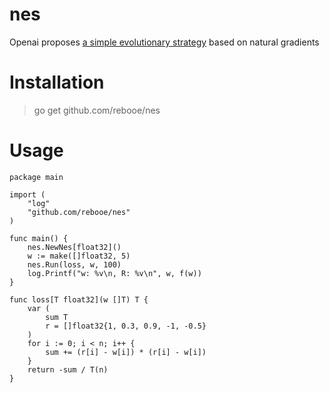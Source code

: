 # nes
Openai proposes [a simple evolutionary strategy](https://openai.com/blog/evolution-strategies/) based on natural gradients 

# Installation
>go get github.com/rebooe/nes

# Usage
    package main

    import (
        "log"
        "github.com/rebooe/nes"
    )

    func main() {
        nes.NewNes[float32]()
        w := make([]float32, 5)
	    nes.Run(loss, w, 100)
        log.Printf("w: %v\n, R: %v\n", w, f(w))
    }

    func loss[T float32](w []T) T {
        var (
            sum T
            r = []float32{1, 0.3, 0.9, -1, -0.5}
        )
		for i := 0; i < n; i++ {
			sum += (r[i] - w[i]) * (r[i] - w[i])
		}
		return -sum / T(n)
    }